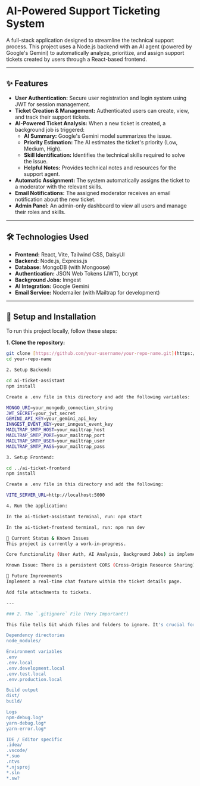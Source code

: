 # AI-Powered Support Ticketing System

A full-stack application designed to streamline the technical support process. This project uses a Node.js backend with an AI agent (powered by Google's Gemini) to automatically analyze, prioritize, and assign support tickets created by users through a React-based frontend.

---

## ✨ Features

* **User Authentication:** Secure user registration and login system using JWT for session management.
* **Ticket Creation & Management:** Authenticated users can create, view, and track their support tickets.
* **AI-Powered Ticket Analysis:** When a new ticket is created, a background job is triggered:
    * **AI Summary:** Google's Gemini model summarizes the issue.
    * **Priority Estimation:** The AI estimates the ticket's priority (Low, Medium, High).
    * **Skill Identification:** Identifies the technical skills required to solve the issue.
    * **Helpful Notes:** Provides technical notes and resources for the support agent.
* **Automatic Assignment:** The system automatically assigns the ticket to a moderator with the relevant skills.
* **Email Notifications:** The assigned moderator receives an email notification about the new ticket.
* **Admin Panel:** An admin-only dashboard to view all users and manage their roles and skills.

---

## 🛠️ Technologies Used

* **Frontend:** React, Vite, Tailwind CSS, DaisyUI
* **Backend:** Node.js, Express.js
* **Database:** MongoDB (with Mongoose)
* **Authentication:** JSON Web Tokens (JWT), bcrypt
* **Background Jobs:** Inngest
* **AI Integration:** Google Gemini
* **Email Service:** Nodemailer (with Mailtrap for development)

---

## 🚀 Setup and Installation

To run this project locally, follow these steps:

**1. Clone the repository:**
```bash
git clone [https://github.com/your-username/your-repo-name.git](https://github.com/your-username/your-repo-name.git)
cd your-repo-name

2. Setup Backend:

cd ai-ticket-assistant
npm install

Create a .env file in this directory and add the following variables:

MONGO_URI=your_mongodb_connection_string
JWT_SECRET=your_jwt_secret
GEMINI_API_KEY=your_gemini_api_key
INNGEST_EVENT_KEY=your_inngest_event_key
MAILTRAP_SMTP_HOST=your_mailtrap_host
MAILTRAP_SMTP_PORT=your_mailtrap_port
MAILTRAP_SMTP_USER=your_mailtrap_user
MAILTRAP_SMTP_PASS=your_mailtrap_pass

3. Setup Frontend:

cd ../ai-ticket-frontend
npm install

Create a .env file in this directory and add the following:

VITE_SERVER_URL=http://localhost:5000

4. Run the application:

In the ai-ticket-assistant terminal, run: npm start

In the ai-ticket-frontend terminal, run: npm run dev

🚧 Current Status & Known Issues
This project is currently a work-in-progress.

Core functionality (User Auth, AI Analysis, Background Jobs) is implemented.

Known Issue: There is a persistent CORS (Cross-Origin Resource Sharing) error that prevents the frontend from successfully fetching data from the backend after the initial login. This is the primary issue currently being debugged.

🔮 Future Improvements
Implement a real-time chat feature within the ticket details page.

Add file attachments to tickets.

---

### 2. The `.gitignore` File (Very Important!)

This file tells Git which files and folders to ignore. It's crucial for preventing sensitive information (like your `.env` files with API keys) and unnecessary folders (like `node_modules`) from being uploaded to GitHub.

Dependency directories
node_modules/

Environment variables
.env
.env.local
.env.development.local
.env.test.local
.env.production.local

Build output
dist/
build/

Logs
npm-debug.log*
yarn-debug.log*
yarn-error.log*

IDE / Editor specific
.idea/
.vscode/
*.suo
.ntvs
*.njsproj
*.sln
*.sw?


